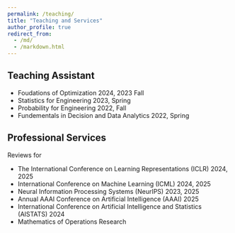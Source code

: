 ```yaml
---
permalink: /teaching/
title: "Teaching and Services"
author_profile: true
redirect_from: 
  - /md/
  - /markdown.html
---
```


## Teaching Assistant

- Foudations of Optimization 2024, 2023 Fall
- Statistics for Engineering 2023, Spring
- Probability for Engineering 2022, Fall
- Fundementals in Decision and Data Analytics 2022, Spring
	


## Professional Services

Reviews for 

- The International Conference on Learning Representations (ICLR) 2024, 2025
- International Conference on Machine Learning (ICML) 2024, 2025
- Neural Information Processing Systems (NeurIPS) 2023, 2025
- Annual AAAI Conference on Artificial Intelligence (AAAI) 2025
- International Conference on Artificial Intelligence and Statistics (AISTATS) 2024
- Mathematics of Operations Research

